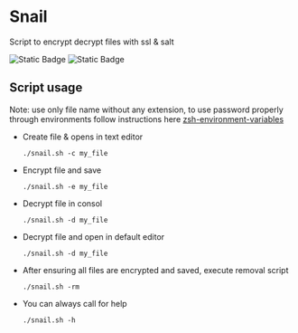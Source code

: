 # Snail

Script to encrypt decrypt files with ssl & salt

![Static Badge](https://img.shields.io/badge/license-Apach-red) ![Static Badge](https://img.shields.io/badge/Platforms-MacOS%20%7C%20Linux-red)



## Script usage
Note: use only file name without any extension, to use password properly through environments follow instructions here [zsh-environment-variables](https://phoenixnap.com/kb/zsh-environment-variables)
- Create file & opens in text editor
  
   `./snail.sh -c my_file`
- Encrypt file and save

   `./snail.sh -e my_file`
- Decrypt file in consol

   `./snail.sh -d my_file`
- Decrypt file and open in default editor

   `./snail.sh -d my_file`
- After ensuring all files are encrypted and saved, execute removal script

   `./snail.sh -rm`
- You can always call for help

   `./snail.sh -h`
